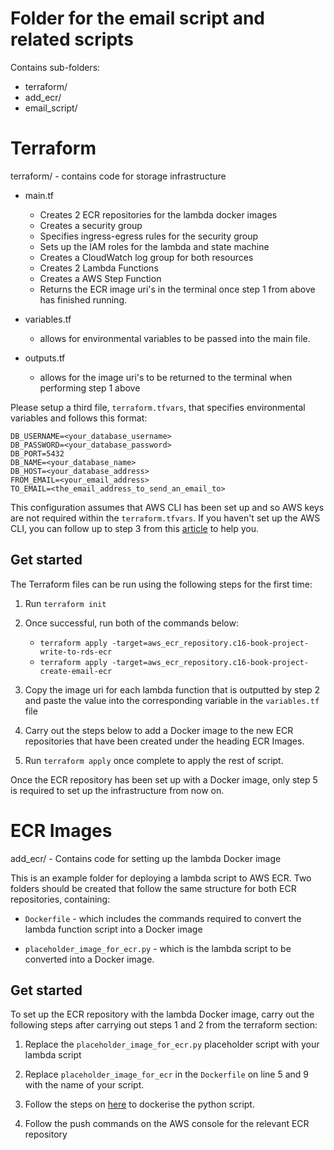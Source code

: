 # Folder for the email script and related scripts

Contains sub-folders:

* terraform/
* add_ecr/
* email_script/

# Terraform

terraform/ - contains code for storage infrastructure

* main.tf

    * Creates 2 ECR repositories for the lambda docker images
    * Creates a security group
    * Specifies ingress-egress rules for the security group
    * Sets up the IAM roles for the lambda and state machine
    * Creates a CloudWatch log group for both resources
    * Creates 2 Lambda Functions
    * Creates a AWS Step Function
    * Returns the ECR image uri's in the terminal once step 1 from above has finished running.

* variables.tf 

    * allows for environmental variables to be passed into the main file.

* outputs.tf 

    * allows for the image uri's to be returned to the terminal when performing step 1 above

Please setup a third file, `terraform.tfvars`, that specifies environmental variables and follows this format:

```
DB_USERNAME=<your_database_username>
DB_PASSWORD=<your_database_password>
DB_PORT=5432
DB_NAME=<your_database_name>
DB_HOST=<your_database_address>
FROM_EMAIL=<your_email_address>
TO_EMAIL=<the_email_address_to_send_an_email_to>
```

This configuration assumes that AWS CLI has been set up and so AWS keys are not required within the `terraform.tfvars`. If you haven't set up the AWS CLI, you can follow up to step 3 from this [article](https://medium.com/@simonazhangzy/installing-and-configuring-the-aws-cli-7d33796e4a7c) to help you.


## Get started

The Terraform files can be run using the following steps for the first time:

1. Run `terraform init`

2. Once successful, run both of the commands below:  
    * `terraform apply -target=aws_ecr_repository.c16-book-project-write-to-rds-ecr`
    * `terraform apply -target=aws_ecr_repository.c16-book-project-create-email-ecr`

3. Copy the image uri for each lambda function that is outputted by step 2 and paste the value into the corresponding variable in the `variables.tf` file

4. Carry out the steps below to add a Docker image to the new ECR repositories that have been created under the heading ECR Images.

5. Run `terraform apply` once complete to apply the rest of script.

Once the ECR repository has been set up with a Docker image, only step 5 is required to set up the infrastructure from now on.


# ECR Images

add_ecr/ - Contains code for setting up the lambda Docker image

This is an example folder for deploying a lambda script to AWS ECR. Two folders should be created that follow the same structure for both ECR repositories, containing:

* `Dockerfile` - which includes the commands required to convert the lambda function script into a Docker image

* `placeholder_image_for_ecr.py` - which is the lambda script to be converted into a Docker image.


## Get started

To set up the ECR repository with the lambda Docker image, carry out the following steps after carrying out steps 1 and 2 from the terraform section:

1. Replace the `placeholder_image_for_ecr.py` placeholder script with your lambda script

2. Replace `placeholder_image_for_ecr` in the `Dockerfile` on line 5 and 9 with the name of your script.

3. Follow the steps on [here](https://docs.aws.amazon.com/lambda/latest/dg/python-image.html#python-image-instructions) to dockerise the python script.

4. Follow the push commands on the AWS console for the relevant ECR repository

